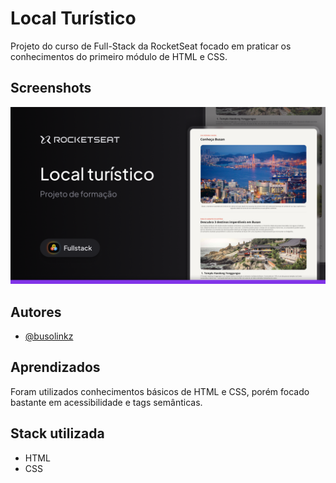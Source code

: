 
# Local Turístico 

Projeto do curso de Full-Stack da RocketSeat focado em praticar os conhecimentos do primeiro módulo de HTML e CSS.


## Screenshots

![App Screenshot](https://raw.githubusercontent.com/busolinkz/tourist-place/refs/heads/main/assets/Thumbnail.png)


## Autores

- [@busolinkz](https://www.github.com/busolinkz)


## Aprendizados

Foram utilizados conhecimentos básicos de HTML e CSS, porém focado bastante em acessibilidade e tags semânticas.

## Stack utilizada

- HTML
- CSS



